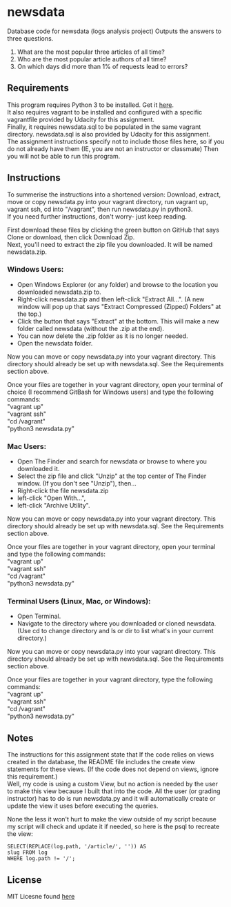 # newsdata
Database code for newsdata (logs analysis project)
Outputs the answers to three questions.
1. What are the most popular three articles of all time?
2. Who are the most popular article authors of all time?
3. On which days did more than 1% of requests lead to errors?

## Requirements
This program requires Python 3 to be installed.
Get it [here](https://www.python.org/downloads/).  
It also requires vagrant to be installed and configured with a specific
vagrantfile provided by Udacity for this assignment.  
Finally, it requires newsdata.sql to be populated in the same vagrant
directory. newsdata.sql is also provided by Udacity for this assignment.  
The assignment instructions specify not to include those files here, so if you
do not already have them (IE, you are not an instructor or classmate) Then
you will not be able to run this program.  

## Instructions
To summerise the instructions into a shortened version:
Download, extract, move or copy newsdata.py into your vagrant directory,
run vagrant up, vagrant ssh, cd into "/vagrant", then run newsdata.py in
python3.  
If you need further instructions, don't worry- just keep reading.  

First download these files by clicking the green button on GitHub that says
Clone or download, then click Download Zip.  
Next, you'll need to extract the zip file you downloaded. It will be named
newsdata.zip.  

### Windows Users:
- Open Windows Explorer (or any folder) and browse to the location you
downloaded newsdata.zip to.
- Right-click newsdata.zip and then left-click "Extract All...".
(A new window will pop up that says "Extract Compressed (Zipped) Folders"
at the top.)
- Click the button that says "Extract" at the bottom.
This will make a new folder called newsdata (without the .zip at
the end).
- You can now delete the .zip folder as it is no longer needed.
- Open the newsdata folder.

Now you can move or copy newsdata.py into your vagrant directory.
This directory should already be set up with newsdata.sql. See the Requirements
section above.

Once your files are together in your vagrant directory, open your terminal of
choice (I recommend GitBash for Windows users) and type the following
commands:  
"vagrant up"  
"vagrant ssh"  
"cd /vagrant"  
"python3 newsdata.py"  

### Mac Users:
- Open The Finder and search for newsdata or browse to where you
downloaded it.
- Select the zip file and click "Unzip" at the top center of The Finder window.
(If you don't see "Unzip"), then...
- Right-click the file newsdata.zip
- left-click "Open With...",
- left-click "Archive Utility".

Now you can move or copy newsdata.py into your vagrant directory.
This directory should already be set up with newsdata.sql. See the Requirements
section above.

Once your files are together in your vagrant directory, open your terminal and
type the following commands:  
"vagrant up"  
"vagrant ssh"  
"cd /vagrant"  
"python3 newsdata.py"  

### Terminal Users (Linux, Mac, or Windows):
- Open Terminal.
- Navigate to the directory where you downloaded or cloned newsdata.
(Use cd to change directory and ls or dir to list what's in your current
directory.)

Now you can move or copy newsdata.py into your vagrant directory.
This directory should already be set up with newsdata.sql. See the Requirements
section above.

Once your files are together in your vagrant directory, type the following
commands:  
"vagrant up"  
"vagrant ssh"  
"cd /vagrant"  
"python3 newsdata.py"  

## Notes
The instructions for this assignment state that If the code relies on views
created in the database, the README file includes the create view statements
for these views.
(If the code does not depend on views, ignore this requirement.)  
Well, my code is using a custom View, but no action is needed by the user to
make this view because I built that into the code. All the user (or grading
instructor) has to do is run newsdata.py and it will automatically create or
update the view it uses before executing the queries.

None the less it won't hurt to make the view outside of my script because my
script will check and update it if needed, so here is the psql to recreate
the view:  

```CREATE OR REPLACE VIEW slug_from_path AS
SELECT(REPLACE(log.path, '/article/', '')) AS
slug FROM log
WHERE log.path != '/';
```  

## License
MIT Licesne found [here](LICENSE.md)
